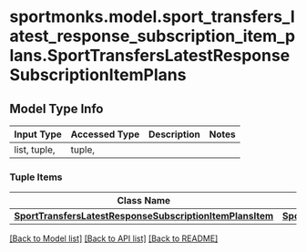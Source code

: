 # sportmonks.model.sport_transfers_latest_response_subscription_item_plans.SportTransfersLatestResponseSubscriptionItemPlans

## Model Type Info
Input Type | Accessed Type | Description | Notes
------------ | ------------- | ------------- | -------------
list, tuple,  | tuple,  |  | 

### Tuple Items
Class Name | Input Type | Accessed Type | Description | Notes
------------- | ------------- | ------------- | ------------- | -------------
[**SportTransfersLatestResponseSubscriptionItemPlansItem**](SportTransfersLatestResponseSubscriptionItemPlansItem.md) | [**SportTransfersLatestResponseSubscriptionItemPlansItem**](SportTransfersLatestResponseSubscriptionItemPlansItem.md) | [**SportTransfersLatestResponseSubscriptionItemPlansItem**](SportTransfersLatestResponseSubscriptionItemPlansItem.md) |  | 

[[Back to Model list]](../../README.md#documentation-for-models) [[Back to API list]](../../README.md#documentation-for-api-endpoints) [[Back to README]](../../README.md)

